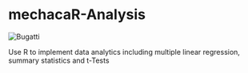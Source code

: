 # mechacaR-Analysis
![Bugatti](https://user-images.githubusercontent.com/30667001/160249501-6391a2c9-3e9d-44b0-8ad5-e730c8093178.jpg)

Use R to implement data analytics including multiple linear regression, summary statistics and t-Tests
